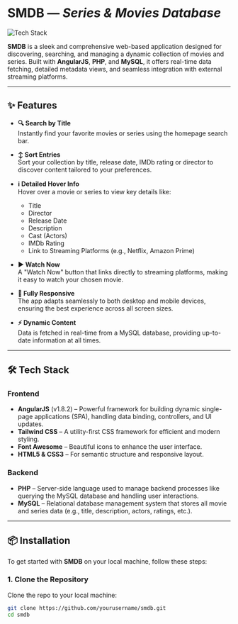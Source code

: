 # **SMDB** — *Series & Movies Database*

![Tech Stack](https://skillicons.dev/icons?i=html,js,css,php,tailwind,mysql,angular)

**SMDB** is a sleek and comprehensive web-based application designed for discovering, searching, and managing a dynamic collection of movies and series. Built with **AngularJS**, **PHP**, and **MySQL**, it offers real-time data fetching, detailed metadata views, and seamless integration with external streaming platforms.

---

## ✨ **Features**

- **🔍 Search by Title**  
  Instantly find your favorite movies or series using the homepage search bar.
  
- **↕️ Sort Entries**  
  Sort your collection by title, release date, IMDb rating or director to discover content tailored to your preferences.
  
- **ℹ️ Detailed Hover Info**  
  Hover over a movie or series to view key details like:
  - Title
  - Director
  - Release Date
  - Description
  - Cast (Actors)
  - IMDb Rating
  - Link to Streaming Platforms (e.g., Netflix, Amazon Prime)
  
- **▶️ Watch Now**  
  A "Watch Now" button that links directly to streaming platforms, making it easy to watch your chosen movie.
  
- **📱 Fully Responsive**  
  The app adapts seamlessly to both desktop and mobile devices, ensuring the best experience across all screen sizes.

- **⚡ Dynamic Content**  
  Data is fetched in real-time from a MySQL database, providing up-to-date information at all times.

---

## 🛠️ **Tech Stack**

### **Frontend**
- **AngularJS** (v1.8.2) – Powerful framework for building dynamic single-page applications (SPA), handling data binding, controllers, and UI updates.
- **Tailwind CSS** – A utility-first CSS framework for efficient and modern styling.
- **Font Awesome** – Beautiful icons to enhance the user interface.
- **HTML5 & CSS3** – For semantic structure and responsive layout.

### **Backend**
- **PHP** – Server-side language used to manage backend processes like querying the MySQL database and handling user interactions.
- **MySQL** – Relational database management system that stores all movie and series data (e.g., title, description, actors, ratings, etc.).

---

## 📦 **Installation**

To get started with **SMDB** on your local machine, follow these steps:

### 1. Clone the Repository
Clone the repo to your local machine:

```bash
git clone https://github.com/yourusername/smdb.git
cd smdb
